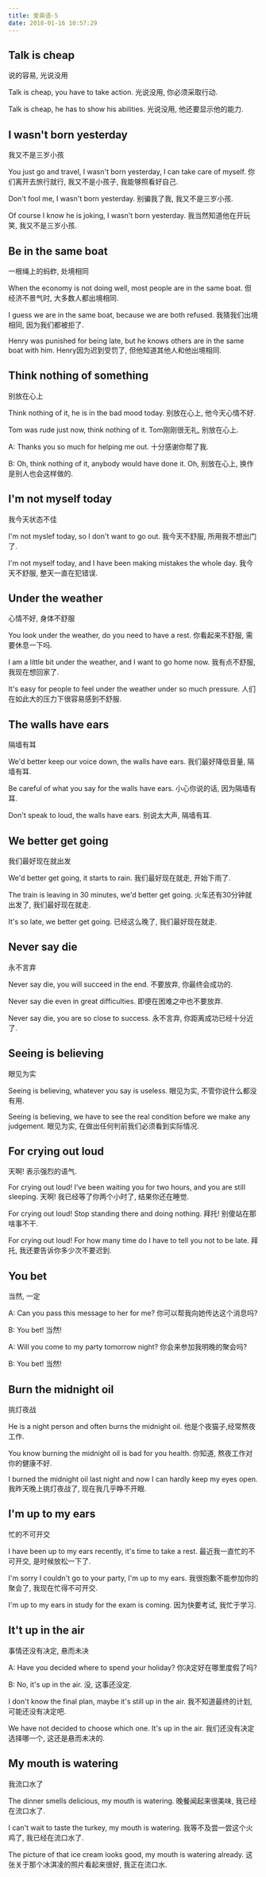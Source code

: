 ```yaml
---
title: 爱英语-5
date: 2018-01-16 10:57:29
---
```

## Talk is cheap
说的容易, 光说没用

Talk is cheap, you have to take action.
光说没用, 你必须采取行动.

Talk is cheap, he has to show his abilities.
光说没用, 他还要显示他的能力.

## I wasn't born yesterday
我又不是三岁小孩

You just go and travel, I wasn't born yesterday, I can take care of myself.
你们离开去旅行就行, 我又不是小孩子, 我能够照看好自己.

Don't fool me, I wasn't born yesterday.
别骗我了我, 我又不是三岁小孩.

Of course I know he is joking, I wasn't born yesterday.
我当然知道他在开玩笑, 我又不是三岁小孩.

## Be in the same boat
一根绳上的蚂蚱, 处境相同

When the economy is not doing well, most people are in the same boat.
但经济不景气时, 大多数人都出境相同.

I guess we are in the same boat, because we are both refused.
我猜我们出境相同, 因为我们都被拒了.

Henry was punished for being late, but he knows others are in the same boat with him.
Henry因为迟到受罚了, 但他知道其他人和他出境相同.

## Think nothing of something
别放在心上

Think nothing of it, he is in the bad mood today.
别放在心上, 他今天心情不好.

Tom was rude just now, think nothing of it.
Tom刚刚很无礼, 别放在心上.

A: Thanks you so much for helping me out.
十分感谢你帮了我.

B: Oh, think nothing of it, anybody would have done it.
Oh, 别放在心上, 换作是别人也会这样做的.

## I'm not myself today
我今天状态不佳

I'm not myslef today, so I don't want to go out.
我今天不舒服, 所用我不想出门了.

I'm not myself today, and I have been making mistakes the whole day.
我今天不舒服, 整天一直在犯错误.

## Under the weather
心情不好, 身体不舒服

You look under the weather, do you need to have a rest.
你看起来不舒服, 需要休息一下吗.

I am a little bit under the weather, and I want to go home now.
我有点不舒服, 我现在想回家了.

It's easy for people to feel under the weather under so much pressure.
人们在如此大的压力下很容易感到不舒服.

## The walls have ears
隔墙有耳

We'd better keep our voice down, the walls have ears.
我们最好降低音量, 隔墙有耳.

Be careful of what you say for the walls have ears.
小心你说的话, 因为隔墙有耳.

Don't speak to loud, the walls have ears.
别说太大声, 隔墙有耳.

## We better get going
我们最好现在就出发

We'd better get going, it starts to rain.
我们最好现在就走, 开始下雨了.

The train is leaving in 30 minutes, we'd better get going.
火车还有30分钟就出发了, 我们最好现在就走.

It's so late, we better get going.
已经这么晚了, 我们最好现在就走.

## Never say die
永不言弃

Never say die, you will succeed in the end.
不要放弃, 你最终会成功的.

Never say die even in great difficulties.
即便在困难之中也不要放弃.

Never say die, you are so close to success.
永不言弃, 你距离成功已经十分近了.

## Seeing is believing
眼见为实

Seeing is believing, whatever you say is useless.
眼见为实, 不管你说什么都没有用.

Seeing is believing, we have to see the real condition before we make any judgement.
眼见为实, 在做出任何判前我们必须看到实际情况.

## For crying out loud
天啊! 表示强烈的语气.

For crying out loud! I've been waiting you for two hours, and you are still sleeping.
天啊! 我已经等了你两个小时了, 结果你还在睡觉.

For crying out loud! Stop standing there and doing nothing.
拜托! 别傻站在那啥事不干.

For crying out loud! For how many time do I have to tell you not to be late.
拜托, 我还要告诉你多少次不要迟到.

## You bet
当然, 一定

A: Can you pass this message to her for me?
你可以帮我向她传达这个消息吗?

B: You bet!
当然!

A: Will you come to my party tomorrow night?
你会来参加我明晚的聚会吗?

B: You bet!
当然!

## Burn the midnight oil
挑灯夜战

He is a night person and often burns the midnight oil.
他是个夜猫子,经常熬夜工作.

You know burning the midnight oil is bad for you health.
你知道, 熬夜工作对你的健康不好.

I burned the midnight oil last night and now I can hardly keep my eyes open.
我昨天晚上挑灯夜战了, 现在我几乎睁不开眼.

## I'm up to my ears
忙的不可开交

I have been up to my ears recently, it's time to take a rest.
最近我一直忙的不可开交, 是时候放松一下了.

I'm sorry I couldn't go to your party, I'm up to my ears.
我很抱歉不能参加你的聚会了, 我现在忙得不可开交.

I'm up to my ears in study for the exam is coming.
因为快要考试, 我忙于学习.

## It't up in the air
事情还没有决定, 悬而未决

A: Have you decided where to spend your holiday?
你决定好在哪里度假了吗?

B: No, it's up in the air.
没, 这事还没定.

I don't know the final plan, maybe it's still up in the air.
我不知道最终的计划, 可能还没有决定吧.

We have not decided to choose which one. It's up in the air.
我们还没有决定选择哪一个, 这还是悬而未决的.

## My mouth is watering
我流口水了

The dinner smells delicious, my mouth is watering.
晚餐闻起来很美味, 我已经在流口水了.

I can't wait to taste the turkey, my mouth is watering.
我等不及尝一尝这个火鸡了, 我已经在流口水了.

The picture of that ice cream looks good, my mouth is watering already.
这张关于那个冰淇凌的照片看起来很好, 我正在流口水.
